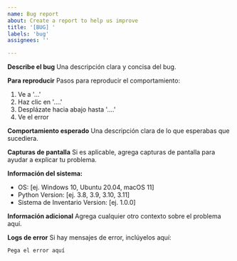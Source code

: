 ```yaml
---
name: Bug report
about: Create a report to help us improve
title: '[BUG] '
labels: 'bug'
assignees: ''

---
```


**Describe el bug**
Una descripción clara y concisa del bug.

**Para reproducir**
Pasos para reproducir el comportamiento:
1. Ve a '...'
2. Haz clic en '....'
3. Desplázate hacia abajo hasta '....'
4. Ve el error

**Comportamiento esperado**
Una descripción clara de lo que esperabas que sucediera.

**Capturas de pantalla**
Si es aplicable, agrega capturas de pantalla para ayudar a explicar tu problema.

**Información del sistema:**
 - OS: [ej. Windows 10, Ubuntu 20.04, macOS 11]
 - Python Version: [ej. 3.8, 3.9, 3.10, 3.11]
 - Sistema de Inventario Version: [ej. 1.0.0]

**Información adicional**
Agrega cualquier otro contexto sobre el problema aquí.

**Logs de error**
Si hay mensajes de error, inclúyelos aquí:
```
Pega el error aquí
``` 